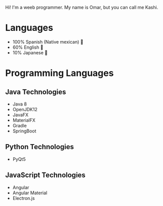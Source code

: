 Hi! I'm a weeb programmer. My name is Omar, but you can call me Kashi.

# Languages
- 100% Spanish (Native mexican) 🌮
- 60% English 🗽
- 10% Japanese 🍣

# Programming Languages 
## Java Technologies
- Java 8
- OpenJDK12
- JavaFX
- MaterialFX
- Gradle
- SpringBoot

## Python Technologies
- PyQt5

## JavaScript Technologies
- Angular
- Angular Material
- Electron.js
